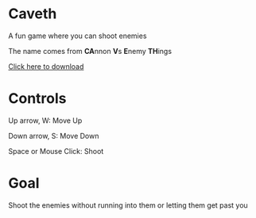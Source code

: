 # Caveth
A fun game where you can shoot enemies

The name comes from **CA**nnon **V**s **E**nemy **TH**ings

[Click here to download](https://github.com/Dequog/caveth/releases/tag/1.0.0)

# Controls

Up arrow, W: Move Up

Down arrow, S: Move Down

Space or Mouse Click: Shoot

# Goal
Shoot the enemies without running into them or letting them get past you
